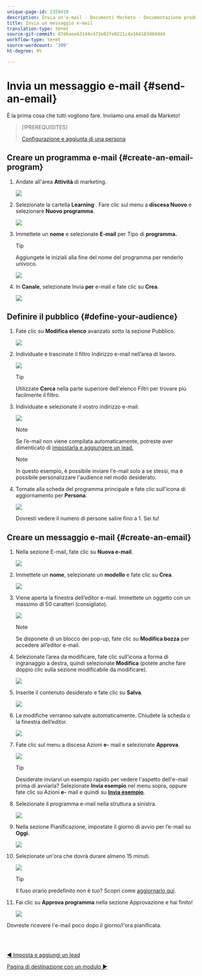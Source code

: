 ```yaml
---
unique-page-id: 2359410
description: Invia un'e-mail - Documenti Marketo - Documentazione prodotto
title: Invia un messaggio e-mail
translation-type: tm+mt
source-git-commit: d7d6aee63144c472e02fe0221c4a164183d04dd4
workflow-type: tm+mt
source-wordcount: '399'
ht-degree: 0%

---
```



# Invia un messaggio e-mail {#send-an-email}

È la prima cosa che tutti vogliono fare. Inviiamo una email da Marketo!

>[!PREREQUISITES]
>
>[Configurazione e aggiunta di una persona](/help/marketo/getting-started/quick-wins/get-set-up-and-add-a-person.md)

## Creare un programma e-mail {#create-an-email-program}

1. Andate all&#39;area **Attività** di marketing.

   ![](assets/one-1.png)

1. Selezionate la cartella **Learning** . Fare clic sul menu a **discesa Nuovo** e selezionare **Nuovo programma**.

   ![](assets/two-1.png)

1. Immettete un **nome** e selezionate **E-mail** per Tipo di **programma.**

   >[!TIP]
   >
   >Aggiungete le iniziali alla fine del nome del programma per renderlo univoco.

   ![](assets/three.png)

1. In **Canale**, selezionate Invia **per** e-mail e fate clic su **Crea**.

   ![](assets/image2015-3-2-16-3a25-3a18.png)

## Definire il pubblico {#define-your-audience}

1. Fate clic su **Modifica elenco** avanzato sotto la sezione Pubblico.

   ![](assets/five.png)

1. Individuate e trascinate il filtro Indirizzo e-mail nell’area di lavoro.

   ![](assets/six.png)

   >[!TIP]
   >
   >Utilizzate **Cerca** nella parte superiore dell&#39;elenco Filtri per trovare più facilmente il filtro.

1. Individuate e selezionate il vostro indirizzo e-mail.

   ![](assets/seven-1.png)

   >[!NOTE]
   >
   >Se l’e-mail non viene compilata automaticamente, potreste aver dimenticato di [impostarla e aggiungere un lead.](/help/marketo/getting-started/quick-wins/get-set-up-and-add-a-person.md)

   >[!NOTE]
   >
   >In questo esempio, è possibile inviare l&#39;e-mail solo a se stessi, ma è possibile personalizzare l&#39;audience nel modo desiderato.

1. Tornate alla scheda del programma principale e fate clic sull&#39;icona di aggiornamento per **Persona**.

   ![](assets/refresh-icon.png)

   Dovresti vedere il numero di persone salire fino a 1. Sei tu!

## Creare un messaggio e-mail {#create-an-email}

1. Nella sezione E-mail, fate clic su **Nuova e-mail**.

   ![](assets/image2014-9-8-15-3a10-3a47.png)

1. Immettete un **nome**, selezionate un **modello** e fate clic su **Crea**.

   ![](assets/ten-1.png)

1. Viene aperta la finestra dell’editor e-mail. Immettete un oggetto con un massimo di 50 caratteri (consigliato).

   ![](assets/eleven.png)

   >[!NOTE]
   >
   >Se disponete di un blocco dei pop-up, fate clic su **Modifica bozza** per accedere all’editor e-mail.

1. Selezionate l’area da modificare, fate clic sull’icona a forma di ingranaggio a destra, quindi selezionate **Modifica** (potete anche fare doppio clic sulla sezione modificabile da modificare).

   ![](assets/twelve.png)

1. Inserite il contenuto desiderato e fate clic su **Salva**.

   ![](assets/thirteen.png)

1. Le modifiche verranno salvate automaticamente. Chiudete la scheda o la finestra dell’editor.

   ![](assets/fourteen.png)

1. Fate clic sul menu a discesa Azioni **e-** mail e selezionate **Approva**.

   ![](assets/fifteen.png)

   >[!TIP]
   >
   >Desiderate inviarvi un esempio rapido per vedere l&#39;aspetto dell&#39;e-mail prima di avviarla? Selezionate **Invia esempio** nel menu sopra, oppure fate clic su Azioni **e-** mail e quindi su [**Invia esempio**](/help/marketo/product-docs/email-marketing/general/creating-an-email/send-a-sample-email.md).

1. Selezionate il programma e-mail nella struttura a sinistra.

   ![](assets/sixteen.png)

1. Nella sezione Pianificazione, impostate il giorno di avvio per l’e-mail su **Oggi.**

   ![](assets/image2014-9-8-15-3a13-3a11.png)

1. Selezionate un&#39;ora che dovrà durare almeno 15 minuti.

   ![](assets/image2014-9-8-15-3a13-3a25.png)

   >[!TIP]
   >
   >Il fuso orario predefinito non è tuo? Scopri come [aggiornarlo qui](/help/marketo/product-docs/administration/settings/select-your-language-locale-and-time-zone.md).

1. Fai clic su **Approva programma** nella sezione Approvazione e hai finito!

   ![](assets/image2014-9-8-15-3a13-3a34.png)

Dovreste ricevere l&#39;e-mail poco dopo il giorno/l&#39;ora pianificata.

<br> 

[◄ Imposta e aggiungi un lead](/help/marketo/getting-started/quick-wins/get-set-up-and-add-a-person.md)

[Pagina di destinazione con un modulo ►](/help/marketo/getting-started/quick-wins/landing-page-with-a-form.md)
